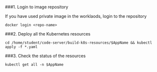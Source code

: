 ###1. Login to image repository

If you have used private image in the worklaods, login to the repository

```copy
docker login <repo-name>
```



###2. Deploy all the Kubernetes resources

```execute
cd /home/student/code-server/build-k8s-resources/$AppName && kubectl apply -f *.yaml
```



###3. Check the status of the resources

```execute
kubectl get all -n $AppName
```

